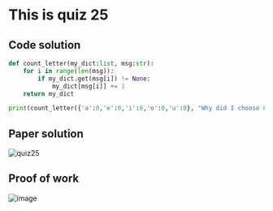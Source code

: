 # This is quiz 25

## Code solution
```.py
def count_letter(my_dict:list, msg:str):
    for i in range(len(msg)):
        if my_dict.get(msg[i]) != None:
            my_dict[msg[i]] += 1
    return my_dict

print(count_letter({'a':0,'e':0,'i':0,'o':0,'u':0}, "Why did I choose CS?"))
```

## Paper solution
![quiz25](https://github.com/user-attachments/assets/8fa1e0d0-3ba9-4891-9093-fd18bd2d7f67)

## Proof of work
![image](https://github.com/user-attachments/assets/828cce2c-c317-4c6a-862b-4477c88eea0f)
